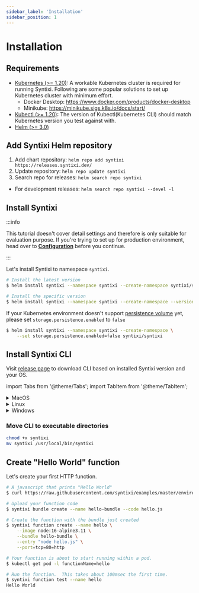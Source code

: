 ```yaml
---
sidebar_label: 'Installation'
sidebar_position: 1
---
```


# Installation

## Requirements

* [Kubernetes (>= 1.20)](https://kubernetes.io/):  A workable Kubernetes cluster is required for running Syntixi. Following are some popular solutions to set up Kubernetes cluster with minimum effort.
    * Docker Desktop: https://www.docker.com/products/docker-desktop
    * Minikube: https://minikube.sigs.k8s.io/docs/start/
* [Kubectl (>= 1.20)](https://kubernetes.io/docs/tasks/tools/): The version of Kubectl(Kubernetes CLI) should match Kubernetes version you test against with.
* [Helm (>= 3.0)](https://helm.sh/) 

## Add Syntixi Helm repository

1. Add chart repository: `helm repo add syntixi https://releases.syntixi.dev/`
2. Update repository: `helm repo update syntixi`
3. Search repo for releases: `helm search repo syntixi`
  * For development releases: `helm search repo syntixi --devel -l`

## Install Syntixi

:::info

This tutorial doesn't cover detail settings and therefore is only suitable for evaluation purpose.
If you're trying to set up for production environment, head over to **[Configuration](configuration.md)** before you continue.

:::

Let's install Syntixi to namespace `syntixi`.

```bash
# Install the latest version
$ helm install syntixi --namespace syntixi --create-namespace syntixi/syntixi

# Install the specific version
$ helm install syntixi --namespace syntixi --create-namespace --version <chart_version> syntixi/syntixi 
```

If your Kubernetes environment doesn't support [persistence volume](https://kubernetes.io/docs/concepts/storage/persistent-volumes/)
yet, please set `storage.persistence.enabled` to `false`


```bash
$ helm install syntixi --namespace syntixi --create-namespace \
    --set storage.persistence.enabled=false syntixi/syntixi
```

## Install Syntixi CLI

Visit [release page](https://github.com/syntixi/releases/releases) to download CLI based on installed Syntixi version and your OS.

import Tabs from '@theme/Tabs';
import TabItem from '@theme/TabItem';

<details>
<summary>MacOS</summary>

<Tabs defaultValue="amd64" values={[
{ label: 'Intel', value: 'amd64', },
{ label: 'Apple Silicon', value: 'arm64', },
]}>
  
<TabItem value="amd64">

* syntixi-cli-darwin-amd64

```bash
curl -fL -o syntixi https://github.com/syntixi/releases/releases/download/$(curl https://raw.githubusercontent.com/syntixi/releases/master/stable.txt)/syntixi-cli-darwin-amd64
```

</TabItem>
<TabItem value="arm64">

* syntixi-cli-darwin-arm64

```bash
curl -fL -o syntixi https://github.com/syntixi/releases/releases/download/$(curl https://raw.githubusercontent.com/syntixi/releases/master/stable.txt)/syntixi-cli-darwin-arm64
```
  
</TabItem>
</Tabs>

</details>

<details>
<summary>Linux</summary>

<Tabs defaultValue="amd64" values={[
{ label: 'x86_64', value: 'amd64', },
{ label: 'arm64', value: 'arm64', },
]}>

<TabItem value="amd64">

* syntixi-cli-linux-amd64

```bash
curl -fL -o syntixi https://github.com/syntixi/releases/releases/download/$(curl https://raw.githubusercontent.com/syntixi/releases/master/stable.txt)/syntixi-cli-linux-amd64
```

</TabItem>
<TabItem value="arm64">

* syntixi-cli-linux-arm64

```bash
curl -fL -o syntixi https://github.com/syntixi/releases/releases/download/$(curl https://raw.githubusercontent.com/syntixi/releases/master/stable.txt)/syntixi-cli-linux-arm64
```

</TabItem>
</Tabs>

</details>

<details>
<summary>Windows</summary>

You can use [WSL](https://learn.microsoft.com/en-us/windows/wsl/) and download linux binary or visit [release page](https://github.com/syntixi/releases/releases) for windows x86_64/arm64 binary.
</details>

### Move CLI to executable directories

```bash
chmod +x syntixi
mv syntixi /usr/local/bin/syntixi
```

## Create "Hello World" function

Let's create your first HTTP function.

```bash
# A javascript that prints "Hello World"
$ curl https://raw.githubusercontent.com/syntixi/examples/master/environments/nodejs/hello.js > hello.js

# Upload your function code
$ syntixi bundle create --name hello-bundle --code hello.js

# Create the function with the bundle just created
$ syntixi function create --name hello \
    --image node:16-alpine3.11 \
    --bundle hello-bundle \
    --entry "node hello.js" \
    --port=tcp=80=http

# Your function is about to start running within a pod.
$ kubectl get pod -l functionName=hello

# Run the function.  This takes about 100msec the first time.
$ syntixi function test --name hello
Hello World
```